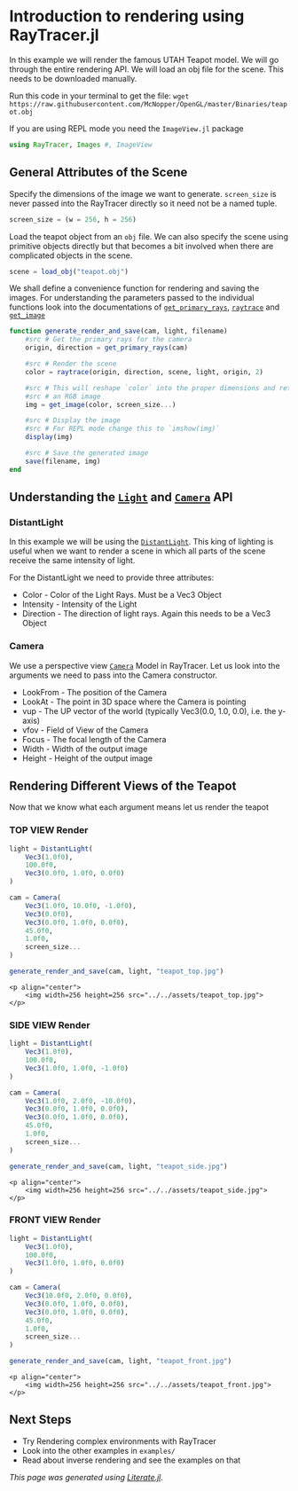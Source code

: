 # Introduction to rendering using RayTracer.jl

In this example we will render the famous UTAH Teapot model.
We will go through the entire rendering API. We will load
an obj file for the scene. This needs to be downloaded manually.

Run this code in your terminal to get the file:
`wget https://raw.githubusercontent.com/McNopper/OpenGL/master/Binaries/teapot.obj`

If you are using REPL mode you need the `ImageView.jl` package

```julia
using RayTracer, Images #, ImageView
```

## General Attributes of the Scene

Specify the dimensions of the image we want to generate.
`screen_size` is never passed into the RayTracer directly so it
need not be a named tuple.

```julia
screen_size = (w = 256, h = 256)
```

Load the teapot object from an `obj` file. We can also specify
the scene using primitive objects directly but that becomes a
bit involved when there are complicated objects in the scene.

```julia
scene = load_obj("teapot.obj")
```

We shall define a convenience function for rendering and saving
the images.
For understanding the parameters passed to the individual functions
look into the documentations of [`get_primary_rays`](@ref), [`raytrace`](@ref)
and [`get_image`](@ref)

```julia
function generate_render_and_save(cam, light, filename)
    #src # Get the primary rays for the camera
    origin, direction = get_primary_rays(cam)

    #src # Render the scene
    color = raytrace(origin, direction, scene, light, origin, 2)

    #src # This will reshape `color` into the proper dimensions and return
    #src # an RGB image
    img = get_image(color, screen_size...)

    #src # Display the image
    #src # For REPL mode change this to `imshow(img)`
    display(img)

    #src # Save the generated image
    save(filename, img)
end
```

## Understanding the [`Light`](@ref) and [`Camera`](@ref) API

### DistantLight

In this example we will be using the [`DistantLight`](@ref). This king of lighting
is useful when we want to render a scene in which all parts of the scene
receive the same intensity of light.

For the DistantLight we need to provide three attributes:
* Color     - Color of the Light Rays. Must be a Vec3 Object
* Intensity - Intensity of the Light
* Direction - The direction of light rays. Again this needs to be a Vec3 Object

### Camera

We use a perspective view [`Camera`](@ref) Model in RayTracer. Let us look into the
arguments we need to pass into the Camera constructor.

* LookFrom - The position of the Camera
* LookAt   - The point in 3D space where the Camera is pointing
* vup      - The UP vector of the world (typically Vec3(0.0, 1.0, 0.0), i.e. the y-axis)
* vfov     - Field of View of the Camera
* Focus    - The focal length of the Camera
* Width    - Width of the output image
* Height   - Height of the output image

## Rendering Different Views of the Teapot

Now that we know what each argument means let us render the teapot

### TOP VIEW Render

```julia
light = DistantLight(
    Vec3(1.0f0),
    100.0f0,
    Vec3(0.0f0, 1.0f0, 0.0f0)
)

cam = Camera(
    Vec3(1.0f0, 10.0f0, -1.0f0),
    Vec3(0.0f0),
    Vec3(0.0f0, 1.0f0, 0.0f0),
    45.0f0,
    1.0f0,
    screen_size...
)

generate_render_and_save(cam, light, "teapot_top.jpg")
```

```@raw html
<p align="center">
    <img width=256 height=256 src="../../assets/teapot_top.jpg">
</p>
```

### SIDE VIEW Render

```julia
light = DistantLight(
    Vec3(1.0f0),
    100.0f0,
    Vec3(1.0f0, 1.0f0, -1.0f0)
)

cam = Camera(
    Vec3(1.0f0, 2.0f0, -10.0f0),
    Vec3(0.0f0, 1.0f0, 0.0f0),
    Vec3(0.0f0, 1.0f0, 0.0f0),
    45.0f0,
    1.0f0,
    screen_size...
)

generate_render_and_save(cam, light, "teapot_side.jpg")
```

```@raw html
<p align="center">
    <img width=256 height=256 src="../../assets/teapot_side.jpg">
</p>
```

### FRONT VIEW Render

```julia
light = DistantLight(
    Vec3(1.0f0),
    100.0f0,
    Vec3(1.0f0, 1.0f0, 0.0f0)
)

cam = Camera(
    Vec3(10.0f0, 2.0f0, 0.0f0),
    Vec3(0.0f0, 1.0f0, 0.0f0),
    Vec3(0.0f0, 1.0f0, 0.0f0),
    45.0f0,
    1.0f0,
    screen_size...
)

generate_render_and_save(cam, light, "teapot_front.jpg")
```

```@raw html
<p align="center">
    <img width=256 height=256 src="../../assets/teapot_front.jpg">
</p>
```

## Next Steps

* Try Rendering complex environments with RayTracer
* Look into the other examples in `examples/`
* Read about inverse rendering and see the examples on that

*This page was generated using [Literate.jl](https://github.com/fredrikekre/Literate.jl).*

